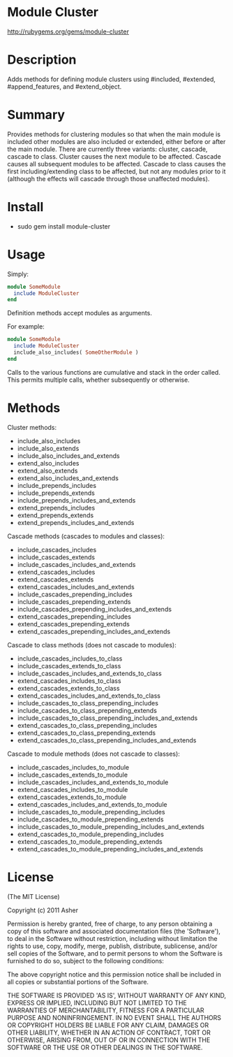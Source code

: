 # Module Cluster #

http://rubygems.org/gems/module-cluster

# Description #

Adds methods for defining module clusters using #included, #extended, #append_features, and #extend_object.

# Summary #

Provides methods for clustering modules so that when the main module is included other modules are also included or extended, either before or after the main module. There are currently three variants: cluster, cascade, cascade to class. Cluster causes the next module to be affected. Cascade causes all subsequent modules to be affected. Cascade to class causes the first including/extending class to be affected, but not any modules prior to it (although the effects will cascade through those unaffected modules). 

# Install #

* sudo gem install module-cluster

# Usage #

Simply:

```ruby
module SomeModule
  include ModuleCluster
end
```

Definition methods accept modules as arguments. 

For example:

```ruby
module SomeModule
  include ModuleCluster
  include_also_includes( SomeOtherModule )
end
```

Calls to the various functions are cumulative and stack in the order called. This permits multiple calls, whether subsequently or otherwise.

# Methods #

Cluster methods:

* include_also_includes
* include_also_extends
* include_also_includes_and_extends
* extend_also_includes
* extend_also_extends
* extend_also_includes_and_extends
* include_prepends_includes
* include_prepends_extends
* include_prepends_includes_and_extends
* extend_prepends_includes
* extend_prepends_extends
* extend_prepends_includes_and_extends

Cascade methods (cascades to modules and classes):

* include_cascades_includes
* include_cascades_extends
* include_cascades_includes_and_extends
* extend_cascades_includes
* extend_cascades_extends
* extend_cascades_includes_and_extends
* include_cascades_prepending_includes
* include_cascades_prepending_extends
* include_cascades_prepending_includes_and_extends
* extend_cascades_prepending_includes
* extend_cascades_prepending_extends
* extend_cascades_prepending_includes_and_extends

Cascade to class methods (does not cascade to modules):

* include_cascades_includes_to_class
* include_cascades_extends_to_class
* include_cascades_includes_and_extends_to_class
* extend_cascades_includes_to_class
* extend_cascades_extends_to_class
* extend_cascades_includes_and_extends_to_class
* include_cascades_to_class_prepending_includes
* include_cascades_to_class_prepending_extends
* include_cascades_to_class_prepending_includes_and_extends
* extend_cascades_to_class_prepending_includes
* extend_cascades_to_class_prepending_extends
* extend_cascades_to_class_prepending_includes_and_extends

Cascade to module methods (does not cascade to classes):

* include_cascades_includes_to_module
* include_cascades_extends_to_module
* include_cascades_includes_and_extends_to_module
* extend_cascades_includes_to_module
* extend_cascades_extends_to_module
* extend_cascades_includes_and_extends_to_module
* include_cascades_to_module_prepending_includes
* include_cascades_to_module_prepending_extends
* include_cascades_to_module_prepending_includes_and_extends
* extend_cascades_to_module_prepending_includes
* extend_cascades_to_module_prepending_extends
* extend_cascades_to_module_prepending_includes_and_extends

# License #

  (The MIT License)

  Copyright (c) 2011 Asher

  Permission is hereby granted, free of charge, to any person obtaining
  a copy of this software and associated documentation files (the
  'Software'), to deal in the Software without restriction, including
  without limitation the rights to use, copy, modify, merge, publish,
  distribute, sublicense, and/or sell copies of the Software, and to
  permit persons to whom the Software is furnished to do so, subject to
  the following conditions:

  The above copyright notice and this permission notice shall be
  included in all copies or substantial portions of the Software.

  THE SOFTWARE IS PROVIDED 'AS IS', WITHOUT WARRANTY OF ANY KIND,
  EXPRESS OR IMPLIED, INCLUDING BUT NOT LIMITED TO THE WARRANTIES OF
  MERCHANTABILITY, FITNESS FOR A PARTICULAR PURPOSE AND NONINFRINGEMENT.
  IN NO EVENT SHALL THE AUTHORS OR COPYRIGHT HOLDERS BE LIABLE FOR ANY
  CLAIM, DAMAGES OR OTHER LIABILITY, WHETHER IN AN ACTION OF CONTRACT,
  TORT OR OTHERWISE, ARISING FROM, OUT OF OR IN CONNECTION WITH THE
  SOFTWARE OR THE USE OR OTHER DEALINGS IN THE SOFTWARE.